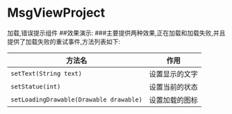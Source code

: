 # MsgViewProject
加载,错误提示组件
##效果演示:
###主要提供两种效果,正在加载和加载失败,并且提供了加载失败的重试事件,方法列表如下:

方法名 | 作用
-------- | ---
`setText(String text)` | 设置显示的文字
`setStatue(int)` | 设置当前的状态
`setLoadingDrawable(Drawable drawable)` | 设置加载的图标
